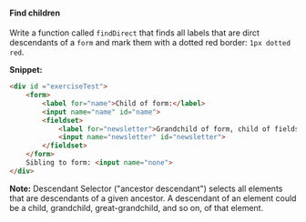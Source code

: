 #### Find children

Write a function called ```findDirect``` that finds all labels that are dirct descendants of a ```form``` and mark them with a dotted red border: ```1px dotted red```.

**Snippet:**

```html
<div id ="exerciseTest">
    <form>
        <label for="name">Child of form:</label>
        <input name="name" id="name">
        <fieldset>
            <label for="newsletter">Grandchild of form, child of fieldset:</label>
            <input name="newsletter" id="newsletter">
        </fieldset>
    </form>
    Sibling to form: <input name="none">
</div>
```

**Note:** Descendant Selector ("ancestor descendant") selects all elements that are descendants of a given ancestor. A descendant of an element could be a child, grandchild, great-grandchild, and so on, of that element.
